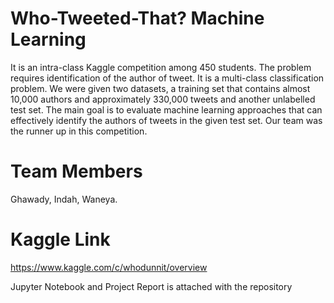 # Who-Tweeted-That? Machine Learning
It is an intra-class Kaggle competition among 450 students. The problem requires identification of the author of tweet. It is a multi-class classification problem. We were given two datasets, a training set that contains almost 10,000 authors and approximately 330,000 tweets and another unlabelled test set. The main goal is to evaluate machine learning approaches that can effectively identify the authors of tweets in the given test set. 
Our team was the runner up in this competition.

# Team Members
Ghawady, Indah, Waneya.

# Kaggle Link
https://www.kaggle.com/c/whodunnit/overview

Jupyter Notebook and Project Report is attached with the repository
